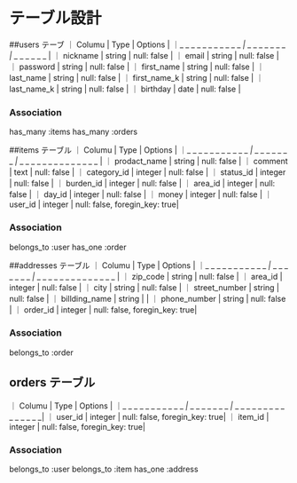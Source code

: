 # テーブル設計

##users テーブ
｜ Columu                | Type            | Options       |
｜_ _ _ _ _ _ _ _ _ _ _ _|_ _ _ _ _ _ _ _ _|_ _ _ _ _ _ _  | 
｜ nickname              | string          | null: false   |
｜ email                 | string          | null: false   |
｜ password              | string          | null: false   |
｜ first_name            | string          | null: false   |
｜ last_name             | string          | null: false   |
｜ first_name_k          | string          | null: false   |
｜ last_name_k           | string          | null: false   |
｜ birthday              | date            | null: false   |

### Association

has_many :items
has_many :orders

##items テーブル
｜ Columu                | Type            | Options                       |
｜_ _ _ _ _ _ _ _ _ _ _ _|_ _ _ _ _ _ _ _ _|_ _ _ _ _ _ _ _ _ _ _ _ _ _ _  | 
｜ prodact_name          | string          | null: false                   |
｜ comment               | text            | null: false                   |
｜ category_id           | integer         | null: false                   |
｜ status_id             | integer         | null: false                   |
｜ burden_id             | integer         | null: false                   |
｜ area_id               | integer         | null: false                   |
｜ day_id                | integer         | null: false                   |
｜ money                 | integer         | null: false                   |
｜ user_id               | integer         | null: false, foregin_key: true|

### Association

belongs_to :user
has_one :order

##addresses テーブル
｜ Columu                | Type            | Options                       |
｜_ _ _ _ _ _ _ _ _ _ _ _|_ _ _ _ _ _ _ _ _|_ _ _ _ _ _ _ _ _ _ _ _ _ _ _  |
｜ zip_code              | string          | null: false                   |
｜ area_id               | integer         | null: false                   |
｜ city                  | string          | null: false                   |
｜ street_number         | string          | null: false                   |
｜ billding_name         | string          |                               |
｜ phone_number          | string          | null: false                   |
｜ order_id              | integer         | null: false, foregin_key: true|

### Association

belongs_to :order

## orders テーブル
｜ Columu                | Type            | Options                       |
｜_ _ _ _ _ _ _ _ _ _ _ _|_ _ _ _ _ _ _ _ _|_ _ _ _ _ _ _ _ _ _ _ _ _ _ _ _| 
｜ user_id               | integer         | null: false, foregin_key: true|
｜ item_id               | integer         | null: false, foregin_key: true|

### Association
belongs_to :user
belongs_to :item
has_one :address
